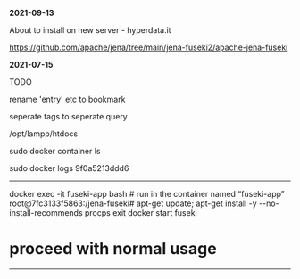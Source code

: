 **2021-09-13**

About to install on new server - hyperdata.it

https://github.com/apache/jena/tree/main/jena-fuseki2/apache-jena-fuseki


**2021-07-15**

TODO

rename 'entry' etc to bookmark

seperate tags to seperate query

/opt/lampp/htdocs


sudo docker container ls

sudo docker logs 9f0a5213ddd6



----
docker exec -it fuseki-app bash # run in the container named “fuseki-app”
root@7fc3133f5863:/jena-fuseki#
  apt-get update;
  apt-get install -y --no-install-recommends procps
  exit
docker start fuseki
# proceed with normal usage
----
